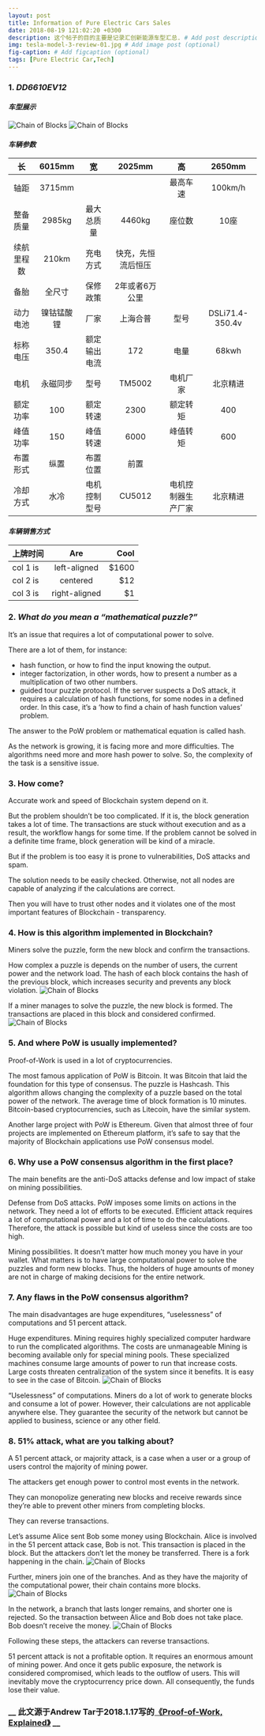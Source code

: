 ```yaml
---
layout: post
title: Information of Pure Electric Cars Sales
date: 2018-08-19 121:02:20 +0300
description: 这个帖子的目的主要是记录汇创新能源车型汇总. # Add post description (optional)
img: tesla-model-3-review-01.jpg # Add image post (optional)
fig-caption: # Add figcaption (optional)
tags: [Pure Electric Car,Tech]
---
```

### 1. _DD6610EV12_
#### _车型展示_
![Chain of Blocks]({{site.baseurl}}/assets/img/blockchain-pow-confirmation.jpg)
![Chain of Blocks]({{site.baseurl}}/assets/img/blockchain-pow-confirmation.jpg)
#### _车辆参数_
|     长     |   6015mm   |      宽      |       2025mm       |         高         |      2650mm     |
|:----------:|:----------:|:------------:|:------------------:|:------------------:|:---------------:|
|    轴距    |   3715mm   |              |                    |      最高车速      |     100km/h     |
|  整备质量  |   2985kg   |  最大总质量  |       4460kg       |       座位数       |       10座      |
| 续航里程数 |    210km   |   充电方式   | 快充，先恒流后恒压 |                    |                 |
|    备胎    |   全尺寸   |   保修政策   |   2年或者6万公里   |                    |                 |
|  动力电池  | 镍钴锰酸锂 |     厂家     |      上海合普      |        型号        | DSLi71.4-350.4v |
|  标称电压  |    350.4   | 额定输出电流 |         172        |        电量        |      68kwh      |
|    电机    |  永磁同步  |     型号     |       TM5002       |      电机厂家      |     北京精进    |
|  额定功率  |     100    |   额定转速   |        2300        |      额定转矩      |       400       |
|  峰值功率  |     150    |   峰值转速   |        6000        |      峰值转矩      |       600       |
|  布置形式  |    纵置    |   布置位置   |        前置        |                    |                 |
|  冷却方式  |    水冷    | 电机控制型号 |       CU5012       | 电机控制器生产厂家 |     北京精进    |


#### _车辆销售方式_
| 上牌时间   |      Are      |  Cool |
|----------|:-------------:|------:|
| col 1 is |  left-aligned | $1600 |
| col 2 is |    centered   |   $12 |
| col 3 is | right-aligned |    $1 |

### 2. _What do you mean a “mathematical puzzle?”_
It’s an issue that requires a lot of computational power to solve.

There are a lot of them, for instance:

* hash function, or how to find the input knowing the output.
* integer factorization, in other words, how to present a number as a multiplication of two other numbers.
* guided tour puzzle protocol. If the server suspects a DoS attack, it requires a calculation of hash functions, for some nodes in a defined order. In this case, it’s a ‘how to find a chain of hash function values’ problem.

The answer to the PoW problem or mathematical equation is called hash.

As the network is growing, it is facing more and more difficulties. The algorithms need more and more hash power to solve. So, the complexity of the task is a sensitive issue.

### 3. **How come?**
Accurate work and speed of Blockchain system depend on it.

But the problem shouldn’t be too complicated. If it is, the block generation takes a lot of time. The transactions are stuck without execution and as a result, the workflow hangs for some time. If the problem cannot be solved in a definite time frame, block generation will be kind of a miracle.

But if the problem is too easy it is prone to vulnerabilities, DoS attacks and spam.

The solution needs to be easily checked. Otherwise, not all nodes are capable of analyzing if the calculations are correct.

Then you will have to trust other nodes and it violates one of the most important features of Blockchain - transparency.

### 4. **How is this algorithm implemented in Blockchain?**
Miners solve the puzzle, form the new block and confirm the transactions.

How complex a puzzle is depends on the number of users, the current power and the network load. The hash of each block contains the hash of the previous block, which increases security and prevents any block violation.
![Chain of Blocks]({{site.baseurl}}/assets/img/blockchain-pow-blocks.jpeg)

If a miner manages to solve the puzzle, the new block is formed. The transactions are placed in this block and considered confirmed.
![Chain of Blocks]({{site.baseurl}}/assets/img/blockchain-pow-puzzle.jpg)

### 5. **And where PoW is usually implemented?**
Proof-of-Work is used in a lot of cryptocurrencies.

The most famous application of PoW is Bitcoin. It was Bitcoin that laid the foundation for this type of consensus. The puzzle is Hashcash. This algorithm allows changing the complexity of a puzzle based on the total power of the network. The average time of block formation is 10 minutes. Bitcoin-based cryptocurrencies, such as Litecoin, have the similar system.

Another large project with PoW is Ethereum. Given that almost three of four projects are implemented on Ethereum platform, it’s safe to say that the majority of Blockchain applications use PoW consensus model.

### 6. **Why use a PoW consensus algorithm in the first place?**
The main benefits are the anti-DoS attacks defense and low impact of stake on mining possibilities.

Defense from DoS attacks.  PoW imposes some limits on actions in the network. They need a lot of efforts to be executed. Efficient attack requires a lot of computational power and a lot of time to do the calculations. Therefore, the attack is possible but kind of useless since the costs are too high.

Mining possibilities. It doesn’t matter how much money you have in your wallet. What matters is to have large computational power to solve the puzzles and form new blocks. Thus, the holders of huge amounts of money are not in charge of making decisions for the entire network.

### 7. **Any flaws in the PoW consensus algorithm?**
The main disadvantages are huge expenditures, “uselessness” of computations and 51 percent attack.

Huge expenditures. Mining requires highly specialized computer hardware to run the complicated algorithms. The costs are unmanageable Mining is becoming available only for special mining pools. These specialized machines consume large amounts of power to run that increase costs. Large costs threaten centralization of the system since it benefits. It is easy to see in the case of Bitcoin.
![Chain of Blocks]({{site.baseurl}}/assets/img/blockchain-pow-flaws.png)

“Uselessness” of computations. Miners do a lot of work to generate blocks and consume a lot of power. However, their calculations are not applicable anywhere else. They guarantee the security of the network but cannot be applied to business, science or any other field.

### 8. **51% attack, what are you talking about?**
A 51 percent attack, or majority attack, is a case when a user or a group of users control the majority of mining power.

The attackers get enough power to control most events in the network.

They can monopolize generating new blocks and receive rewards since they’re able to prevent other miners from completing blocks.

They can reverse transactions.

Let’s assume Alice sent Bob some money using Blockchain. Alice is involved in the 51 percent attack case, Bob is not. This transaction is placed in the block. But the attackers don’t let the money be transferred. There is a fork happening in the chain.
![Chain of Blocks]({{site.baseurl}}/assets/img/blockchain-pow-attacks.jpg)

Further, miners join one of the branches. And as they have the majority of the computational power, their chain contains more blocks.
![Chain of Blocks]({{site.baseurl}}/assets/img/blockchain-pow-attacks-2.jpg)

In the network, a branch that lasts longer remains, and shorter one is rejected. So the transaction between Alice and Bob does not take place. Bob doesn’t receive the money.
![Chain of Blocks]({{site.baseurl}}/assets/img/blockchain-pow-attacks-3.jpg)

Following these steps, the attackers can reverse transactions.

51 percent attack is not a profitable option. It requires an enormous amount of mining power. And once it gets public exposure, the network is considered compromised, which leads to the outflow of users. This will inevitably move the cryptocurrency price down. All consequently, the funds lose their value.

### **__ 此文源于Andrew Tar于2018.1.17写的[《Proof-of-Work, Explained》](https://cointelegraph.com/explained/proof-of-work-explained) __**
